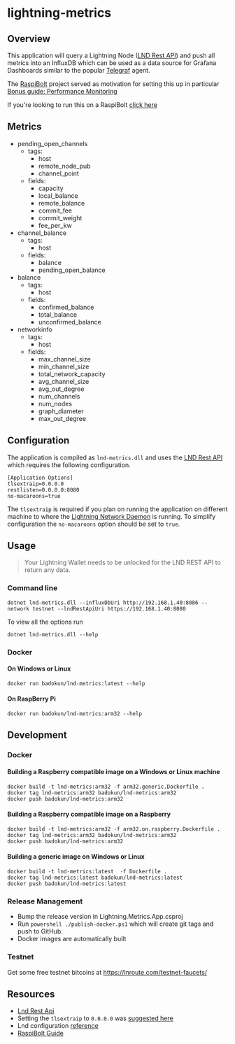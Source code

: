 ﻿# lightning-metrics


## Overview

This application will query a Lightning Node ([LND Rest API](https://api.lightning.community/rest/index.html)) and push all metrics into an InfluxDB which can be 
used as a data source for Grafana Dashboards similar to the popular [Telegraf](https://github.com/influxdata/telegraf) agent. 

The [RaspiBolt](https://github.com/badokun/guides/blob/master/raspibolt/README.md) project served as motivation for setting this up in particular
[Bonus guide: Performance Monitoring](https://github.com/badokun/guides/blob/master/raspibolt/raspibolt_71_monitoring.md)

If you're looking to run this on a RaspiBolt [click here](RaspiBolt.md)

## Metrics

* pending_open_channels
  * tags:
    * host
    * remote_node_pub
    * channel_point
  * fields:
    * capacity
    * local_balance
    * remote_balance
    * commit_fee
    * commit_weight
    * fee_per_kw
* channel_balance
  * tags:
    * host
  * fields:
    * balance
    * pending_open_balance
* balance
  * tags:
    * host
  * fields:
    * confirmed_balance
    * total_balance
    * unconfirmed_balance
* networkinfo
  * tags:
    * host
  * fields:
    * max_channel_size
    * min_channel_size
    * total_network_capacity
    * avg_channel_size
    * avg_out_degree
    * num_channels
    * num_nodes
    * graph_diameter
    * max_out_degree

## Configuration

The application is compiled as `lnd-metrics.dll` and uses the [LND Rest API](https://api.lightning.community/rest/index.html) which 
requires the following configuration. 

```
[Application Options]
tlsextraip=0.0.0.0
restlisten=0.0.0.0:8080
no-macaroons=true
```

The `tlsextraip` is required if you plan on running the application on different machine to where the [Lightning Network Daemon](https://github.com/lightningnetwork/lnd) ️is running. To simplify configuration
the `no-macaroons` option should be set to `true`.

## Usage

> Your Lightning Wallet needs to be unlocked for the LND REST API to return any data.

### Command line

`dotnet lnd-metrics.dll --influxDbUri http://192.168.1.40:8086 --network testnet --lndRestApiUri https://192.168.1.40:8080`

To view all the options run

`dotnet lnd-metrics.dll --help` 

### Docker

#### On Windows or Linux
`docker run badokun/lnd-metrics:latest --help`

#### On RaspBerry Pi
`docker run badokun/lnd-metrics:arm32 --help`

## Development

### Docker

#### Building a Raspberry compatible image on a Windows or Linux machine

```
docker build -t lnd-metrics:arm32 -f arm32.generic.Dockerfile .
docker tag lnd-metrics:arm32 badokun/lnd-metrics:arm32
docker push badokun/lnd-metrics:arm32
```

#### Building a Raspberry compatible image on a Raspberry

```
docker build -t lnd-metrics:arm32 -f arm32.on.raspberry.Dockerfile .
docker tag lnd-metrics:arm32 badokun/lnd-metrics:arm32
docker push badokun/lnd-metrics:arm32
```

#### Building a generic image on Windows or Linux

```
docker build -t lnd-metrics:latest  -f Dockerfile .
docker tag lnd-metrics:latest badokun/lnd-metrics:latest
docker push badokun/lnd-metrics:latest
```

### Release Management

- Bump the release version in Lightning.Metrics.App.csproj
- Run `powershell ./publish-docker.ps1` which will create git tags and push to GitHub.
- Docker images are automatically built

### Testnet

Get some free testnet bitcoins at https://lnroute.com/testnet-faucets/

## Resources

* [Lnd Rest Api](https://api.lightning.community/rest/index.html)
* Setting the `tlsextraip` to `0.0.0.0` was [suggested here](https://github.com/lightningnetwork/lnd/issues/1567#issuecomment-437665324)
* Lnd configuration [reference](https://github.com/lightningnetwork/lnd/blob/master/sample-lnd.conf)
* [RaspiBolt Guide](https://github.com/badokun/guides/tree/master/raspibolt)
